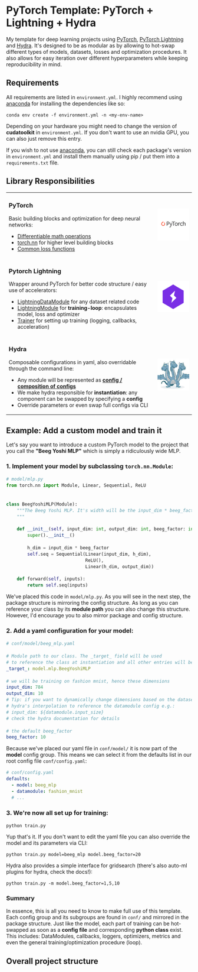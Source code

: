 # PyTorch Template: PyTorch + Lightning + Hydra

My template for deep learning projects using [PyTorch](https://pytorch.org/),
[PyTorch Lightning](https://www.pytorchlightning.ai/) and [Hydra](https://hydra.cc/). It's designed to be as modular as
by allowing to hot-swap different types of models, datasets, losses and optimization procedures. It also allows
for easy iteration over different hyperparameters while keeping reproducibility in mind.

## Requirements

All requirements are listed in `environment.yml`. I highly recommend using [anaconda](https://www.anaconda.com/) for
installing the dependencies like
so:

```shell
conda env create -f environment.yml -n <my-env-name>
```

Depending on your hardware you might need to change the version of **cudatoolkit** in `environment.yml`. If you don't
want to use an nvidia GPU, you can also just remove this entry.

If you wish to not use [anaconda](https://www.anaconda.com/), you can still check each package's version
in `environment.yml` and install them manually using pip / put them into a `requirements.txt` file.

## Library Responsibilities

<table>
<tr>
<td> 

### PyTorch

Basic building blocks and optimization for deep neural networks:

- [Differentiable math operations](https://pytorch.org/docs/stable/torch.html#math-operations)
- [torch.nn](https://pytorch.org/docs/stable/nn.html) for higher level building blocks
- [Common loss functions](https://pytorch.org/docs/stable/nn.html#loss-functions)

</td>
<td>
  <img src="res/readme/pytorch.png" width="200" alt="PyTorch" />
</td>
</tr>

<tr>
<td>

### Pytorch Lightning

Wrapper around PyTorch for better code structure / easy use of accelerators:

- [LightningDataModule](https://pytorch-lightning.readthedocs.io/en/stable/data/datamodule.html) for any dataset related
  code
- [LightningModule](https://pytorch-lightning.readthedocs.io/en/stable/common/lightning_module.html) for
  **training-loop**: encapsulates model, loss and optimizer
- [Trainer](https://pytorch-lightning.readthedocs.io/en/stable/common/trainer.html) for setting up training (logging,
  callbacks, acceleration)

</td>
<td>
<img src="res/readme/pytorch_lightning.png" width="200" alt="PyTorch Lightning" />
</td>
</tr>

<tr>
<td>

### Hydra

Composable configurations in yaml, also overridable through the command line:

- Any module will be represented as 
[**config / composition of configs**](https://hydra.cc/docs/tutorials/basic/your_first_app/simple_cli/)
- We make hydra responsible for **instantiation**: any component can be swapped by specifying a **config**
- Override parameters or even swap full configs via CLI

</td>
<td>
<img src="res/readme/hydra.jpg" width="200" alt="PyTorch Lightning" />
</td>
</tr>


</table>

## Example: Add a custom model and train it

Let's say you want to introduce a custom PyTorch model to the project that you call the **"Beeg Yoshi MLP"** which
is simply a ridiculously wide MLP.

### 1. Implement your model by subclassing `torch.nn.Module`:

```python
# model/mlp.py
from torch.nn import Module, Linear, Sequential, ReLU


class BeegYoshiMLP(Module):
    """The Beeg Yoshi MLP. It's width will be the input_dim * beeg_factor.
    """

    def __init__(self, input_dim: int, output_dim: int, beeg_factor: int):
        super().__init__()

        h_dim = input_dim * beeg_factor
        self.seq = Sequential(Linear(input_dim, h_dim),
                              ReLU(),
                              Linear(h_dim, output_dim))

    def forward(self, inputs):
        return self.seq(inputs)
```

We've placed this code in `model/mlp.py`. As you will see in the next step, the package structure is mirroring the
config structure. As long as you can reference your class by its **module path** you can also change this structure.
However, I'd encourage you to also mirror package and config structure.

### 2. Add a yaml configuration for your model:

```yaml
# conf/model/beeg_mlp.yaml

# Module path to our class. The _target_ field will be used 
# to reference the class at instantiation and all other entries will be passed to the 
_target_: model.mlp.BeegYoshiMLP

# we will be training on fashion mnist, hence these dimensions
input_dim: 784
output_dim: 10
# Tip: if you want to dynamically change dimensions based on the dataset you could use 
# hydra's interpolation to reference the datamodule config e.g.: 
# input_dim: ${datamodule.input_size}
# check the hydra documentation for details

# the default beeg_factor
beeg_factor: 10
```

Because we've placed our yaml file in `conf/model/` it is now part of the **model** config group. This means we can
select it from the defaults list in our root config file `conf/config.yaml`:

```yaml
# conf/config.yaml
defaults:
  - model: beeg_mlp
  - datamodule: fashion_mnist
  # ...
```

### 3. We're now all set up for training:

```shell
python train.py 
```

Yup that's it. If you don't want to edit the yaml file you can also override the model and its parameters via CLI:

```shell
python train.py model=beeg_mlp model.beeg_factor=20
```

Hydra also provides a simple interface for gridsearch (there's also auto-ml plugins for hydra, check the docs!):

```shell
python train.py -m model.beeg_factor=1,5,10
```

### Summary

In essence, this is all you need to know to make full use of this template. Each config group and its subgroups are
found in `conf/` and mirrored in the package structure. Just like the model, each part of training can be hot-swapped
as soon as a **config file** and corresponding **python class** exist. This includes: DataModules, callbacks, loggers,
optimizers, metrics and even the general training/optimization procedure (loop).

## Overall project structure